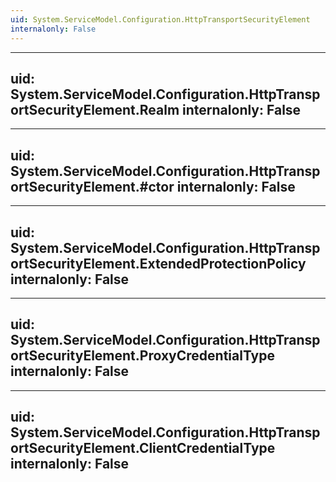 ```yaml
---
uid: System.ServiceModel.Configuration.HttpTransportSecurityElement
internalonly: False
---
```


---
uid: System.ServiceModel.Configuration.HttpTransportSecurityElement.Realm
internalonly: False
---

---
uid: System.ServiceModel.Configuration.HttpTransportSecurityElement.#ctor
internalonly: False
---

---
uid: System.ServiceModel.Configuration.HttpTransportSecurityElement.ExtendedProtectionPolicy
internalonly: False
---

---
uid: System.ServiceModel.Configuration.HttpTransportSecurityElement.ProxyCredentialType
internalonly: False
---

---
uid: System.ServiceModel.Configuration.HttpTransportSecurityElement.ClientCredentialType
internalonly: False
---
